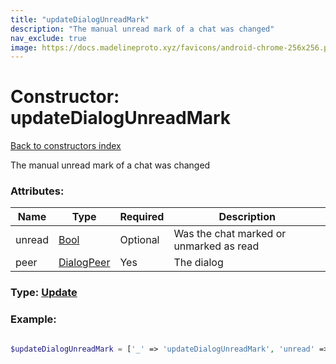 ```yaml
---
title: "updateDialogUnreadMark"
description: "The manual unread mark of a chat was changed"
nav_exclude: true
image: https://docs.madelineproto.xyz/favicons/android-chrome-256x256.png
---
```

# Constructor: updateDialogUnreadMark  
[Back to constructors index](/API_docs/constructors/index.html)



The manual unread mark of a chat was changed

### Attributes:

| Name     |    Type       | Required | Description |
|----------|---------------|----------|-------------|
|unread|[Bool](/API_docs/types/Bool.html) | Optional|Was the chat marked or unmarked as read|
|peer|[DialogPeer](/API_docs/types/DialogPeer.html) | Yes|The dialog|



### Type: [Update](/API_docs/types/Update.html)


### Example:

```php

$updateDialogUnreadMark = ['_' => 'updateDialogUnreadMark', 'unread' => Bool, 'peer' => DialogPeer];
```  
